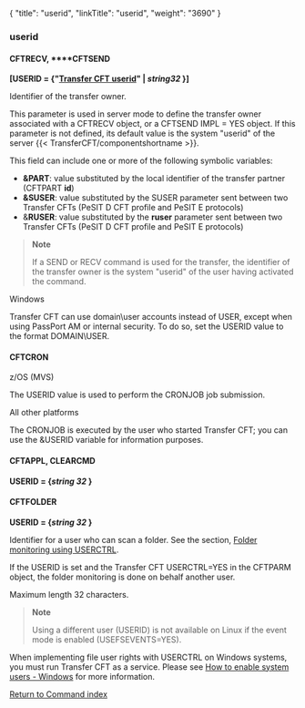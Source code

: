 {
    "title": "userid",
    "linkTitle": "userid",
    "weight": "3690"
}<span id="userid"></span>

### userid

<span id="userid_CFTRECV"></span>

#### CFTRECV, **<span id="userid_CFTSEND"></span>**CFTSEND

**\[USERID =
{"<u>Transfer CFT userid</u>" | *string32* }\]**

Identifier of the transfer owner.

This parameter is used in server mode
to define the transfer owner associated with a CFTRECV object, or a CFTSEND
IMPL = YES object. If this parameter is not defined, its default value
is the system "userid" of the server  {{< TransferCFT/componentshortname  >}}.

This field can include one or more of the following symbolic variables:

-   **&PART**:
    value substituted by the local identifier of the transfer partner (CFTPART
    <span style="font-weight: bold;">id</span>)
-   <span style="font-weight: bold;">&SUSER</span>:
    value substituted by the SUSER parameter sent between two  <span class="mc-variable axway_variables.Component_Short_Name variable">Transfer CFT</span>s (PeSIT D CFT profile and PeSIT E protocols)
-   &<span style="font-weight: bold;">RUSER</span>:
    value substituted by the <span style="font-weight: bold;">ruser</span>
    parameter sent between two  <span class="mc-variable axway_variables.Component_Short_Name variable">Transfer CFT</span>s (PeSIT D CFT profile
    and PeSIT E protocols)

> **Note**
>
> If a SEND or RECV command is used for the transfer, the identifier
> of the transfer owner is the system "userid" of the user having
> activated the command.

Windows

<span class="mc-variable axway_variables.Component_Short_Name variable">Transfer CFT</span> can use domain\\user accounts instead of USER, except when using PassPort AM or internal security. To do so, set the USERID value to the format DOMAIN\\USER.

#### CFTCRON

z/OS (MVS)

The USERID value is used  to perform the CRONJOB job submission.

All other platforms

The CRONJOB is executed by the user who started <span class="mc-variable suite_variables.TransferCFTName variable">Transfer CFT</span>; you can use the &USERID variable for information purposes.

#### CFTAPPL, CLEARCMD

**USERID = {*string 32*
}**

#### CFTFOLDER

**USERID = {*string 32*
}**

Identifier for a user who can scan a folder. See the section, [Folder monitoring using USERCTRL](../../../../app_integration_intro/intro_folder_monitor/configure_folder_monitoring#Folder2).

If the USERID is set and the Transfer CFT USERCTRL=YES in the CFTPARM object, the folder monitoring is done on behalf another user.

Maximum length 32 characters.

> **Note**
>
> Using a different user (USERID) is not available on Linux if the event mode is enabled (USEFSEVENTS=YES).

When implementing file user rights with USERCTRL on Windows systems, you must run Transfer CFT as a service. Please see <a href="../../../../cft_intro_install/windows_install_start_here/windows_install_start_here/running_cft_for_the_first_time_windows/add_system_user_windows" class="MCXref xref">How to enable system users - Windows</a> for more information.

[Return to Command index](../../)
